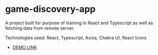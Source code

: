 # game-discovery-app
A project built for purpose of training in React and Typescript as well as fetching data from remote server. 

Technologies used: React, Typescript, Axios, Chakra UI, React Icons

- [DEMO LINK](https://game-discovery-app.vercel.app/)

